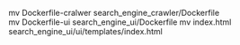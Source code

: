 mv Dockerfile-cralwer search_engine_crawler/Dockerfile \
mv Dockerfile-ui search_engine_ui/Dockerfile
mv index.html search_engine_ui/ui/templates/index.html
